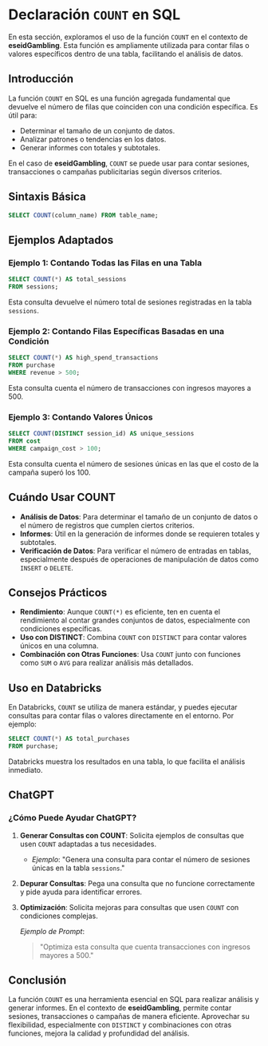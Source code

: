 
# Declaración `COUNT` en SQL

En esta sección, exploramos el uso de la función `COUNT` en el contexto de **eseidGambling**. Esta función es ampliamente utilizada para contar filas o valores específicos dentro de una tabla, facilitando el análisis de datos.

## Introducción

La función `COUNT` en SQL es una función agregada fundamental que devuelve el número de filas que coinciden con una condición específica. Es útil para:

- Determinar el tamaño de un conjunto de datos.
- Analizar patrones o tendencias en los datos.
- Generar informes con totales y subtotales.

En el caso de **eseidGambling**, `COUNT` se puede usar para contar sesiones, transacciones o campañas publicitarias según diversos criterios.

## Sintaxis Básica

```sql
SELECT COUNT(column_name) FROM table_name;
```

## Ejemplos Adaptados

### Ejemplo 1: Contando Todas las Filas en una Tabla

```sql
SELECT COUNT(*) AS total_sessions
FROM sessions;
```

Esta consulta devuelve el número total de sesiones registradas en la tabla `sessions`.

### Ejemplo 2: Contando Filas Específicas Basadas en una Condición

```sql
SELECT COUNT(*) AS high_spend_transactions
FROM purchase
WHERE revenue > 500;
```

Esta consulta cuenta el número de transacciones con ingresos mayores a 500.

### Ejemplo 3: Contando Valores Únicos

```sql
SELECT COUNT(DISTINCT session_id) AS unique_sessions
FROM cost
WHERE campaign_cost > 100;
```

Esta consulta cuenta el número de sesiones únicas en las que el costo de la campaña superó los 100.

## Cuándo Usar COUNT

- **Análisis de Datos**: Para determinar el tamaño de un conjunto de datos o el número de registros que cumplen ciertos criterios.
- **Informes**: Útil en la generación de informes donde se requieren totales y subtotales.
- **Verificación de Datos**: Para verificar el número de entradas en tablas, especialmente después de operaciones de manipulación de datos como `INSERT` o `DELETE`.

## Consejos Prácticos

- **Rendimiento**: Aunque `COUNT(*)` es eficiente, ten en cuenta el rendimiento al contar grandes conjuntos de datos, especialmente con condiciones específicas.
- **Uso con DISTINCT**: Combina `COUNT` con `DISTINCT` para contar valores únicos en una columna.
- **Combinación con Otras Funciones**: Usa `COUNT` junto con funciones como `SUM` o `AVG` para realizar análisis más detallados.

## Uso en Databricks

En Databricks, `COUNT` se utiliza de manera estándar, y puedes ejecutar consultas para contar filas o valores directamente en el entorno. Por ejemplo:

```sql
SELECT COUNT(*) AS total_purchases
FROM purchase;
```

Databricks muestra los resultados en una tabla, lo que facilita el análisis inmediato.

## ChatGPT

### ¿Cómo Puede Ayudar ChatGPT?

1. **Generar Consultas con COUNT**: Solicita ejemplos de consultas que usen `COUNT` adaptadas a tus necesidades.
   - *Ejemplo*: "Genera una consulta para contar el número de sesiones únicas en la tabla `sessions`."

2. **Depurar Consultas**: Pega una consulta que no funcione correctamente y pide ayuda para identificar errores.

3. **Optimización**: Solicita mejoras para consultas que usen `COUNT` con condiciones complejas.

   *Ejemplo de Prompt*: 
   > "Optimiza esta consulta que cuenta transacciones con ingresos mayores a 500."

## Conclusión

La función `COUNT` es una herramienta esencial en SQL para realizar análisis y generar informes. En el contexto de **eseidGambling**, permite contar sesiones, transacciones o campañas de manera eficiente. Aprovechar su flexibilidad, especialmente con `DISTINCT` y combinaciones con otras funciones, mejora la calidad y profundidad del análisis.

